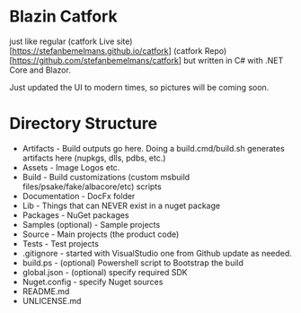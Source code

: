 # Blazin Catfork

just like regular (catfork Live site)[https://stefanbemelmans.github.io/catfork]
(catfork Repo)[https://github.com/stefanbemelmans/catfork]
but written in C# with .NET Core and Blazor.

Just updated the UI to modern times, so pictures will be coming soon. 

# Directory Structure
* Artifacts - Build outputs go here. Doing a build.cmd/build.sh generates artifacts here (nupkgs, dlls, pdbs, etc.)
* Assets - Image Logos etc.
* Build - Build customizations (custom msbuild files/psake/fake/albacore/etc) scripts
* Documentation - DocFx folder
* Lib - Things that can NEVER exist in a nuget package
* Packages - NuGet packages
* Samples (optional) - Sample projects
* Source - Main projects (the product code)
* Tests - Test projects
* .gitignore - started with VisualStudio one from Github update as needed.
* build.ps - (optional) Powershell script to Bootstrap the build
* global.json - (optional) specify required SDK
* Nuget.config - specify Nuget sources
* README.md
* UNLICENSE.md
